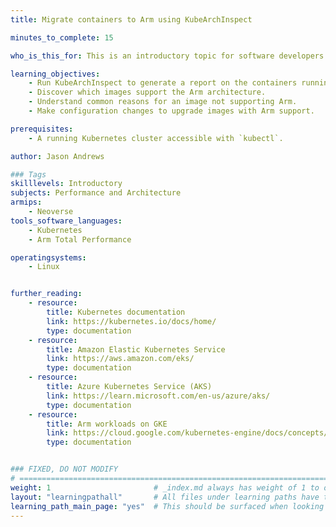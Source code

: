 ```yaml
---
title: Migrate containers to Arm using KubeArchInspect

minutes_to_complete: 15

who_is_this_for: This is an introductory topic for software developers who want to ensure containers running in a Kubernetes cluster support the Arm architecture.

learning_objectives: 
    - Run KubeArchInspect to generate a report on the containers running in a Kubernetes cluster.
    - Discover which images support the Arm architecture.
    - Understand common reasons for an image not supporting Arm.
    - Make configuration changes to upgrade images with Arm support.

prerequisites:
    - A running Kubernetes cluster accessible with `kubectl`.

author: Jason Andrews

### Tags
skilllevels: Introductory
subjects: Performance and Architecture
armips:
    - Neoverse
tools_software_languages:
    - Kubernetes
    - Arm Total Performance

operatingsystems:
    - Linux


further_reading:
    - resource:
        title: Kubernetes documentation
        link: https://kubernetes.io/docs/home/
        type: documentation
    - resource:
        title: Amazon Elastic Kubernetes Service
        link: https://aws.amazon.com/eks/
        type: documentation
    - resource:
        title: Azure Kubernetes Service (AKS)
        link: https://learn.microsoft.com/en-us/azure/aks/
        type: documentation
    - resource:
        title: Arm workloads on GKE
        link: https://cloud.google.com/kubernetes-engine/docs/concepts/arm-on-gke
        type: documentation


### FIXED, DO NOT MODIFY
# ================================================================================
weight: 1                       # _index.md always has weight of 1 to order correctly
layout: "learningpathall"       # All files under learning paths have this same wrapper
learning_path_main_page: "yes"  # This should be surfaced when looking for related content. Only set for _index.md of learning path content.
---
```

